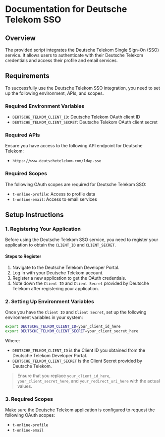 # Documentation for Deutsche Telekom SSO

## Overview

The provided script integrates the Deutsche Telekom Single Sign-On (SSO) service. It allows users to authenticate with their Deutsche Telekom credentials and access their profile and email services.

## Requirements

To successfully use the Deutsche Telekom SSO integration, you need to set up the following environment, APIs, and scopes.

### Required Environment Variables

- `DEUTSCHE_TELKOM_CLIENT_ID`: Deutsche Telekom OAuth client ID
- `DEUTSCHE_TELKOM_CLIENT_SECRET`: Deutsche Telekom OAuth client secret

### Required APIs

Ensure you have access to the following API endpoint for Deutsche Telekom:

- `https://www.deutschetelekom.com/ldap-sso`

### Required Scopes

The following OAuth scopes are required for Deutsche Telekom SSO:

- `t-online-profile`: Access to profile data
- `t-online-email`: Access to email services

## Setup Instructions

### 1. Registering Your Application

Before using the Deutsche Telekom SSO service, you need to register your application to obtain the `CLIENT_ID` and `CLIENT_SECRET`.

#### Steps to Register

1. Navigate to the Deutsche Telekom Developer Portal.
2. Log in with your Deutsche Telekom account.
3. Register a new application to get the OAuth credentials.
4. Note down the `Client ID` and `Client Secret` provided by Deutsche Telekom after registering your application.

### 2. Setting Up Environment Variables

Once you have the `Client ID` and `Client Secret`, set up the following environment variables in your system:

```sh
export DEUTSCHE_TELKOM_CLIENT_ID=your_client_id_here
export DEUTSCHE_TELKOM_CLIENT_SECRET=your_client_secret_here
```

Where:

- `DEUTSCHE_TELKOM_CLIENT_ID` is the Client ID you obtained from the Deutsche Telekom Developer Portal.
- `DEUTSCHE_TELKOM_CLIENT_SECRET` is the Client Secret provided by Deutsche Telekom.

> Ensure that you replace `your_client_id_here`, `your_client_secret_here`, and `your_redirect_uri_here` with the actual values.

### 3. Required Scopes

Make sure the Deutsche Telekom application is configured to request the following OAuth scopes:

- `t-online-profile`
- `t-online-email`
